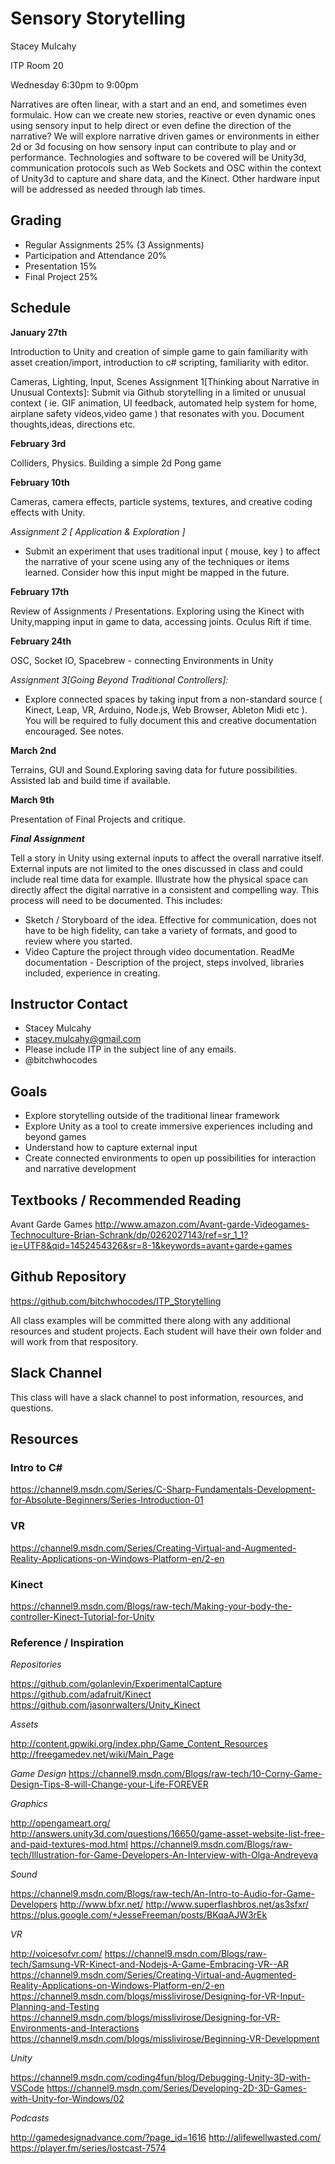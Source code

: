 # Sensory Storytelling
Stacey Mulcahy 

ITP Room 20 

Wednesday 6:30pm to 9:00pm 

Narratives are often linear, with a start and an end, and sometimes even formulaic. How can we
create new stories, reactive or even dynamic ones using sensory input to help direct or even define the direction of the narrative? We will explore narrative driven games or environments in either 2d or 3d focusing on how sensory input can contribute to play and or performance.
Technologies and software to be covered will be Unity3d, communication protocols such as Web Sockets and OSC within the context of Unity3d to capture and share data, and the Kinect. Other hardware input will be addressed as needed through lab times.

## Grading
- Regular Assignments 25% (3 Assignments) 
- Participation and Attendance 20%
- Presentation 15%
- Final Project 25%

## Schedule

**January 27th**

Introduction to Unity and creation of simple game to gain familiarity with asset creation/import, introduction to c# scripting, familiarity with editor. 

Cameras, Lighting, Input, Scenes
Assignment 1[Thinking about Narrative in Unusual Contexts]: Submit via Github storytelling in a limited or unusual context ( ie. GIF animation, UI feedback, automated help system for home, airplane safety videos,video game ) that resonates with you. Document thoughts,ideas, directions etc. 

**February 3rd**

Colliders, Physics. Building a simple 2d Pong game

**February 10th**

Cameras, camera effects, particle systems, textures, and creative coding effects with Unity.

_Assignment 2 [ Application & Exploration ]_
- Submit an experiment that  uses traditional input ( mouse, key ) to affect the narrative of your scene using any of the techniques or items learned. Consider how this input might be mapped in the future. 

**February 17th**

Review of Assignments / Presentations. Exploring using the Kinect with Unity,mapping input in game to data, accessing joints. Oculus Rift if time. 

**February 24th**

OSC, Socket IO, Spacebrew - connecting Environments in Unity

*Assignment 3[Going Beyond Traditional Controllers]:* 

- Explore connected spaces by taking input from a non-standard source ( Kinect, Leap, VR, Arduino, Node.js, Web Browser, Ableton Midi etc ). You will be required to fully document this and creative documentation encouraged. See notes. 

**March  2nd**

Terrains, GUI and Sound.Exploring saving data for future possibilities.  Assisted lab and build time if available.  

**March 9th**

Presentation of Final Projects and critique.

***Final Assignment***

Tell a story in Unity using external inputs to affect the overall narrative itself. External inputs are not limited to the ones discussed in class and could include real time data for example.  Illustrate how the physical space can directly affect the digital narrative in a consistent and compelling way. This process will need to be documented. This includes:

- Sketch / Storyboard of the idea. Effective for communication, does not have to be high fidelity, can take a variety of formats, and good to review where you started. 
- Video Capture the project through video documentation. 
ReadMe documentation - Description of the project, steps involved, libraries included, experience in creating.

## Instructor Contact ##
- Stacey Mulcahy
- stacey.mulcahy@gmail.com
- Please include ITP in the subject line of any emails. 
- @bitchwhocodes

## Goals ##
- Explore storytelling outside of the traditional linear framework
- Explore Unity as a tool to create immersive experiences including and beyond games
- Understand how to capture external input 
- Create connected environments to open up possibilities for interaction and narrative development

## Textbooks / Recommended Reading ##
Avant Garde Games
http://www.amazon.com/Avant-garde-Videogames-Technoculture-Brian-Schrank/dp/0262027143/ref=sr_1_1?ie=UTF8&qid=1452454326&sr=8-1&keywords=avant+garde+games

## Github Repository ##
https://github.com/bitchwhocodes/ITP_Storytelling

All class examples will be committed there along with any additional resources and student projects. Each student will have their own folder and will work from that respository. 

## Slack Channel ##
This class will have a slack channel to post information, resources, and questions. 

## Resources ##
### Intro to C# 
https://channel9.msdn.com/Series/C-Sharp-Fundamentals-Development-for-Absolute-Beginners/Series-Introduction-01

### VR ###
https://channel9.msdn.com/Series/Creating-Virtual-and-Augmented-Reality-Applications-on-Windows-Platform-en/2-en

### Kinect ###
https://channel9.msdn.com/Blogs/raw-tech/Making-your-body-the-controller-Kinect-Tutorial-for-Unity

### Reference / Inspiration ###
*Repositories*

https://github.com/golanlevin/ExperimentalCapture
https://github.com/adafruit/Kinect
https://github.com/jasonrwalters/Unity_Kinect

*Assets* 

http://content.gpwiki.org/index.php/Game_Content_Resources
http://freegamedev.net/wiki/Main_Page

*Game Design*
https://channel9.msdn.com/Blogs/raw-tech/10-Corny-Game-Design-Tips-8-will-Change-your-Life-FOREVER


*Graphics*

http://opengameart.org/
http://answers.unity3d.com/questions/16650/game-asset-website-list-free-and-paid-textures-mod.html
https://channel9.msdn.com/Blogs/raw-tech/Illustration-for-Game-Developers-An-Interview-with-Olga-Andreyeva

*Sound*

https://channel9.msdn.com/Blogs/raw-tech/An-Intro-to-Audio-for-Game-Developers
http://www.bfxr.net/
http://www.superflashbros.net/as3sfxr/
https://plus.google.com/+JesseFreeman/posts/BKqaAJW3rEk

*VR* 

http://voicesofvr.com/
https://channel9.msdn.com/Blogs/raw-tech/Samsung-VR-Kinect-and-Nodejs-A-Game-Embracing-VR--AR
https://channel9.msdn.com/Series/Creating-Virtual-and-Augmented-Reality-Applications-on-Windows-Platform-en/2-en
https://channel9.msdn.com/blogs/misslivirose/Designing-for-VR-Input-Planning-and-Testing
https://channel9.msdn.com/blogs/misslivirose/Designing-for-VR-Environments-and-Interactions
https://channel9.msdn.com/blogs/misslivirose/Beginning-VR-Development

*Unity* 

https://channel9.msdn.com/coding4fun/blog/Debugging-Unity-3D-with-VSCode
https://channel9.msdn.com/Series/Developing-2D-3D-Games-with-Unity-for-Windows/02

*Podcasts*

http://gamedesignadvance.com/?page_id=1616
http://alifewellwasted.com/
https://player.fm/series/lostcast-7574








